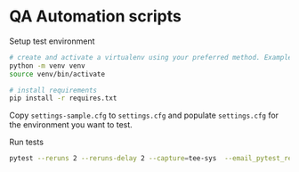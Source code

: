 # QA Automation scripts

Setup test environment

```sh
# create and activate a virtualenv using your preferred method. Example:
python -m venv venv
source venv/bin/activate

# install requirements
pip install -r requires.txt

```

Copy `settings-sample.cfg` to `settings.cfg` and populate `settings.cfg` for
the environment you want to test.

Run tests

```sh
pytest --reruns 2 --reruns-delay 2 --capture=tee-sys  --email_pytest_report Y
```
